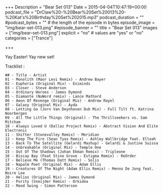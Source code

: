 +++
Description = "Bear Set 013"
Date = 2015-04-04T10:47:19+00:00
podcast_file = "DrClaw%20-%20Bear%20Set%20013%20-%20Kat&#039;s%20Birthday%20Set%202015.mp3"
podcast_duration = ""
#podcast_bytes = "" # the length of the episode in bytes
episode_image = "img/bear-set-013.png"
#episode_banner = ""
title = "Bear Set 013"
images = ["img/bear-set-013.png"]
explicit = "no" # values are "yes" or "no"
categories = ["Trance"]

+++

Yay Easter! Yay new set!

Tracklist :

```
## - Title - Artist
01 - Monolith (Maor Levi Remix) - Andrew Bayer
02 - Euphoria (Original Mix) - Eximinds
03 - Closer - Steve Anderson
04 - Ordinary Heroes - James Dymond
05 - Diamante (NuWord remix) - Lance Mathard
06 - Aeon Of Revenge (Original Mix) - Andrew Rayel
07 - Galaxy (Original Mix) - Ayda
08 - Letting Go (Jorn Van Deynhoven Dub Mix) - Full Tilt ft. Katrina Noorbergen
09 - All The Little Things (Original) - The Thrillseekers vs. Sam Mitcham
10 - Always Loved U (Dallaz Project Remix) - Abstract Vision And Elite Electronic
11 - Shifter (Stonevalley Remix) - Meridian
12 - Keep The Fire (Sean Tyas Remix) - Ashley Wallbridge feat. Elleah
13 - Back To The Satellite (Gelardi Mashup) - Gelardi & Justine Suissa
14 - Unbreakable (Original Mix) - Temple One
15 - Out Of The Shadows (Johan Ekman Remix) - Tripleone
16 - Biscay Bay (Feat Stine Grove - Estigma Remix) - ReOrder
17 - Believe Me (Thomas Datt Remix) - Solis
18 - Napalm Poet (Original Mix) - Adam Ellis
19 - Creatures Of The Night (Adam Ellis Remix) - Menno De Jong feat. Noire Lee
20 - Helios (Original Mix) - James Dymond
21 - Purity (Sneijder Remix) - Orkidea
22 - Mood Swing - Simon Patterson
```